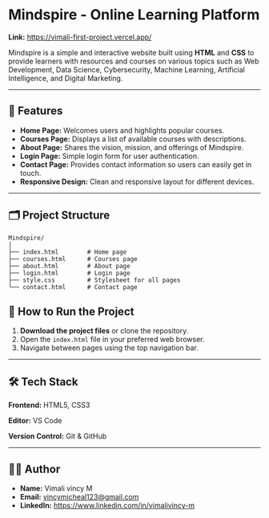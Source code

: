 
# Mindspire - Online Learning Platform
**Link:** https://vimali-first-project.vercel.app/

Mindspire is a simple and interactive website built using **HTML** and **CSS** to provide learners with resources and courses on various topics such as Web Development, Data Science, Cybersecurity, Machine Learning, Artificial Intelligence, and Digital Marketing.

---

## 🌟 Features
- **Home Page:** Welcomes users and highlights popular courses.
- **Courses Page:** Displays a list of available courses with descriptions.
- **About Page:** Shares the vision, mission, and offerings of Mindspire.
- **Login Page:** Simple login form for user authentication.
- **Contact Page:** Provides contact information so users can easily get in touch.
- **Responsive Design:** Clean and responsive layout for different devices.

---

## 🗂 Project Structure
```
Mindspire/
│
├── index.html        # Home page
├── courses.html      # Courses page
├── about.html        # About page
├── login.html        # Login page
├── style.css         # Stylesheet for all pages
└── contact.html      # Contact page
```

## 🚀 How to Run the Project
1. **Download the project files** or clone the repository.
2. Open the `index.html` file in your preferred web browser.
3. Navigate between pages using the top navigation bar.

---

## 🛠 Tech Stack
**Frontend:** HTML5, CSS3

**Editor:** VS Code

**Version Control:** Git & GitHub

---

## 👨‍💻 Author
- **Name:** Vimali vincy M
- **Email:** vincymicheal123@gmail.com  
- **LinkedIn:** https://www.linkedin.com/in/vimalivincy-m
